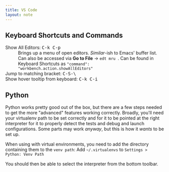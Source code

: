 ```yaml
---
title: VS Code
layout: note
---
```


## Keyboard Shortcuts and Commands

<dl>
<dt>Show All Editors: <kbd>C-k C-p</kbd></dt>
<dd>Brings up a menu of open editors. <em>Similar</em>-ish to Emacs' buffer list. Can also be accessed via <b>Go to File</b> -> <code>edt mru </code>. Can be found in Keyboard Shortcuts as <code>"command": "workbench.action.showAllEditors"</code></dd>
<dt>Jump to matching bracket: <kbd>C-S-\</kbd></dt>
<dt>Show hover tooltip from keyboard: <kbd>C-k C-i</kbd>
</dl>

## Python

Python works pretty good out of the box, but there are a few steps needed to get the more "advanced" features working correctly. Broadly, you'll need your virtualenv path to be set correctly and for it to be pointed at the right interpreter for it to properly detect the tests and debug and launch configurations. Some parts may work *anyway*, but this is how it *wants* to be set up.

When using with virtual environments, you need to add the directory containing them to the `venv path`:
Add `~/.virtualenvs` to `Settings > Python: Venv Path`

You should then be able to select the interpreter from the bottom toolbar.
